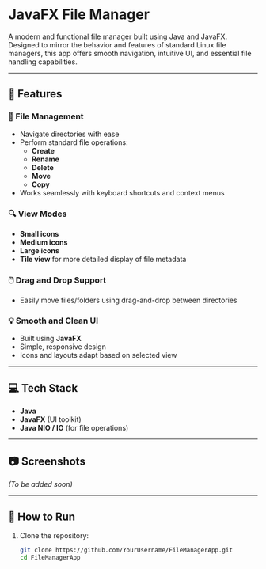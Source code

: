 # JavaFX File Manager

A modern and functional file manager built using Java and JavaFX. Designed to mirror the behavior and features of standard Linux file managers, this app offers smooth navigation, intuitive UI, and essential file handling capabilities.

---

## 🧠 Features

### 📁 File Management
- Navigate directories with ease
- Perform standard file operations:
  - **Create**
  - **Rename**
  - **Delete**
  - **Move**
  - **Copy**
- Works seamlessly with keyboard shortcuts and context menus

### 🔍 View Modes
- **Small icons**
- **Medium icons**
- **Large icons**
- **Tile view** for more detailed display of file metadata

### 🖱️ Drag and Drop Support
- Easily move files/folders using drag-and-drop between directories

### 💡 Smooth and Clean UI
- Built using **JavaFX**
- Simple, responsive design
- Icons and layouts adapt based on selected view

---

## 💻 Tech Stack

- **Java**
- **JavaFX** (UI toolkit)
- **Java NIO / IO** (for file operations)

---

## 📷 Screenshots
*(To be added soon)*

---

## 🚀 How to Run

1. Clone the repository:
   ```bash
   git clone https://github.com/YourUsername/FileManagerApp.git
   cd FileManagerApp
